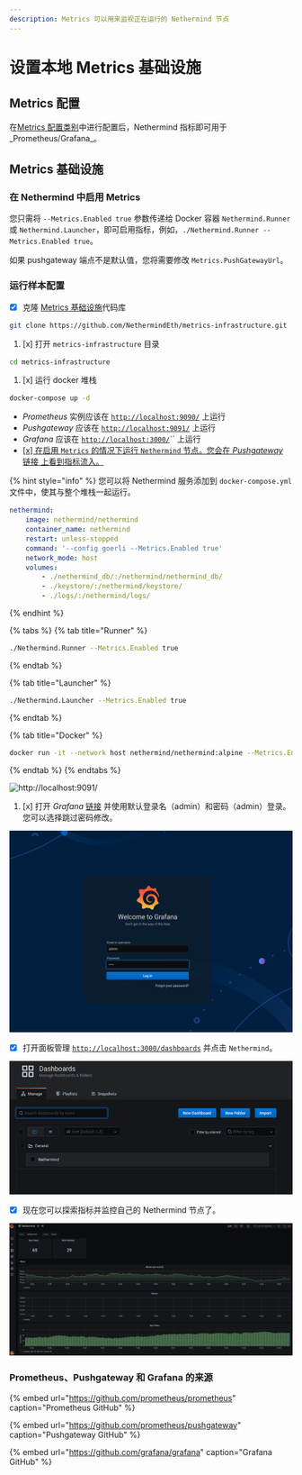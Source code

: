 ```yaml
---
description: Metrics 可以用来监视正在运行的 Nethermind 节点
---
```


# 设置本地 Metrics 基础设施

## Metrics 配置

在[Metrics 配置类别](https://github.com/NethermindEth/docs/tree/bcfb341da537eb05ae9b235a5e5b55dad92c0fbb/ethereum-client/configuration/modules/metrics.md)中进行配置后，Nethermind 指标即可用于_Prometheus/Grafana_。

## Metrics 基础设施

### 在 Nethermind 中启用 Metrics

您只需将 `--Metrics.Enabled true` 参数传递给 Docker 容器 `Nethermind.Runner` 或 `Nethermind.Launcher`，即可启用指标，例如，`./Nethermind.Runner --Metrics.Enabled true`。

如果 pushgateway 端点不是默认值，您将需要修改 `Metrics.PushGatewayUrl`。

### 运行样本配置

* [x] 克隆 [Metrics 基础设施](https://github.com/NethermindEth/metrics-infrastructure)代码库

```bash
git clone https://github.com/NethermindEth/metrics-infrastructure.git
```

1. [x] 打开 `metrics-infrastructure` 目录

```bash
cd metrics-infrastructure
```

1. [x] 运行 docker 堆栈

```bash
docker-compose up -d
```

* _Prometheus_ 实例应该在 [`http://localhost:9090/`](http://localhost:9090/) 上运行
* _Pushgateway_ 应该在 [`http://localhost:9091/`](http://localhost:9091/) 上运行
* _Grafana_ 应该在 [`http://localhost:3000/`](http://localhost:3000/)\`\` 上运行
* [\[x\] 在启用 `Metrics` 的情况下运行 `Nethermind` 节点。您会在 _Pushgateway_ 链接 上看到指标流入。](http://localhost:9091/)

{% hint style="info" %}
您可以将 Nethermind 服务添加到 `docker-compose.yml` 文件中，使其与整个堆栈一起运行。

```yaml
nethermind:
    image: nethermind/nethermind
    container_name: nethermind
    restart: unless-stopped
    command: '--config goerli --Metrics.Enabled true'
    network_mode: host
    volumes:
        - ./nethermind_db/:/nethermind/nethermind_db/
        - ./keystore/:/nethermind/keystore/
        - ./logs/:/nethermind/logs/
```
{% endhint %}

{% tabs %}
{% tab title="Runner" %}
```bash
./Nethermind.Runner --Metrics.Enabled true
```
{% endtab %}

{% tab title="Launcher" %}
```bash
./Nethermind.Launcher --Metrics.Enabled true
```
{% endtab %}

{% tab title="Docker" %}
```bash
docker run -it --network host nethermind/nethermind:alpine --Metrics.Enabled
```
{% endtab %}
{% endtabs %}

![http://localhost:9091/](https://nethermind.readthedocs.io/en/latest/_images/pushgateway.png)

1. [x] 打开 _Grafana_ [链接](http://localhost:3000) 并使用默认登录名（admin）和密码（admin）登录。您可以选择跳过密码修改。

![](../../.gitbook/assets/image%20%2828%29.png)

* [x] 打开面板管理 [`http://localhost:3000/dashboards`](http://localhost:3000/dashboards) 并点击 `Nethermind`。 

![](../../.gitbook/assets/image%20%2826%29.png)

* [x] 现在您可以探索指标并监控自己的 Nethermind 节点了。

![](../../.gitbook/assets/image%20%2829%29.png)

### Prometheus、Pushgateway 和 Grafana 的来源

{% embed url="https://github.com/prometheus/prometheus" caption="Prometheus GitHub" %}

{% embed url="https://github.com/prometheus/pushgateway" caption="Pushgateway GitHub" %}

{% embed url="https://github.com/grafana/grafana" caption="Grafana GitHub" %}

